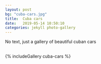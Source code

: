 ```yaml
---
layout: post
bg: "cuba-cars.jpg"
title:  Cuba cars
date:   2019-05-14 10:50:10 
categories: jekyll photo-gallery
---
```


No text, just a gallery of beautiful cuban cars<br><br>


{% includeGallery cuba-cars %}